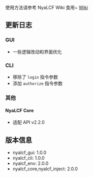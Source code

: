 使用方法请参考 NyaLCF Wiki 食用~ [Wiki](https://docs-nyalcf.1l1.icu)

## 更新日志

### GUI

- 一些逻辑改动和界面优化 

### CLI

- 移除了 `login` 指令参数
- 添加 `authorize` 指令参数

### 其他

#### NyaLCF Core

- 适配 API v2.2.0

## 版本信息

- nyalcf_gui: 1.0.0
- nyalcf_cli: 1.0.0
- nyalcf_env: 2.0.0
- nyalcf_core,nyalcf_inject: 2.0.0

<!-- Some change log here -->
